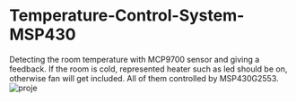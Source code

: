 # Temperature-Control-System-MSP430
Detecting the room temperature with MCP9700 sensor and giving a feedback. If the room is cold, represented heater such as led should be on, otherwise fan will get included.  All of them controlled by MSP430G2553.
![proje](https://github.com/janelyd/Temperature-Control-System-MSP430/assets/138376707/079d5445-0e53-403b-a613-681cb62d25a6)

